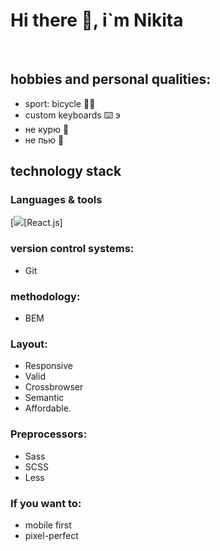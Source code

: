 # Hi there 👋, i`m Nikita 

<br/>

## hobbies and personal qualities:
 - sport: bicycle 🚴‍♂️
 - custom keyboards ⌨️ э
 - не курю 🚬
 - не пью  🍾

## technology stack
### Languages & tools
[<img src="https://img.icons8.com/external-soleicons-solid-amoghdesign/344/external-react-native-soleicons-solid-vol-1-soleicons-solid-amoghdesign.png"/>[React.js]



### version control systems:
- Git

### methodology:
- BEM

### Layout:
- Responsive
- Valid
- Crossbrowser
- Semantic
- Affordable.

### Preprocessors:
- Sass
- SCSS
- Less


### If you want to:
- mobile first
- pixel-perfect

























<!--
**LavlinskiyNikita/LavlinskiyNikita** is a ✨ _special_ ✨ repository because its `README.md` (this file) appears on your GitHub profile.

Here are some ideas to get you started:

- 🔭 I’m currently working on ...
- 🌱 I’m currently learning ...
- 👯 I’m looking to collaborate on ...
- 🤔 I’m looking for help with ...
- 💬 Ask me about ...
- 📫 How to reach me: ...
- 😄 Pronouns: ...
- ⚡ Fun fact: ...
-->

